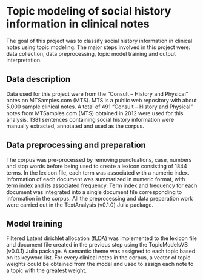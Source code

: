 # Topic modeling of social history information in clinical notes

The goal of this project was to classify social history information in clinical notes using topic modeling. The major steps involved in this project were: data collection, data preprocessing, topic model training and  output interpretation. 

## Data description
Data used for this project were from the “Consult – History and Physical” notes on  MTSamples.com (MTS). MTS is a public web repository with about 5,000 sample clinical notes. A total of 491 “Consult – History and Physical” notes from MTSamples.com (MTS) obtained in 2012 were used for this analysis. 1381 sentences containing social history information were manually extracted, annotated and used as the corpus.

## Data preprocessing and preparation
The corpus was pre-processed by removing punctuations, case, numbers and stop words before being used to create a lexicon consisting of 1844 terms. In the lexicon file, each term was associated with a numeric index. Information of each document was summarized in numeric format, with term index and its associated frequency. Term index and frequency for each document was integrated into a single document file corresponding to information in the corpus. All the preprocessing and data preparation work were carried out in the TextAnalysis (v0.1.0) Julia package. 

## Model training
Filtered Latent dirichlet allocation (fLDA) was implemented to the lexicon file and document file created in the previous step using the TopicModelsVB (v0.0.1) Julia package. A semantic theme was assigned to each topic based on its keyword list. For every clinical notes in the corpus, a vector of topic weights could be obtained from the model and used to assign each note to a topic with the greatest weight.
